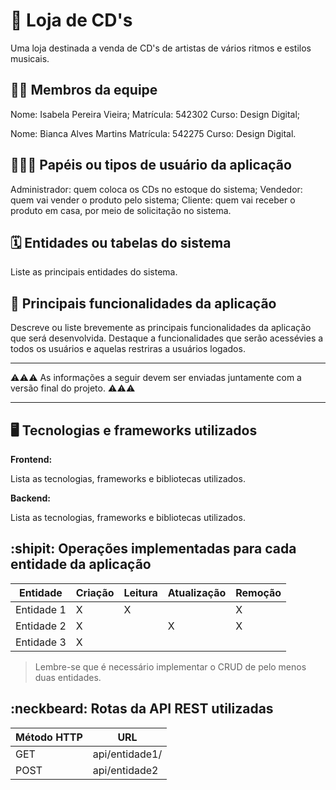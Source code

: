 # :checkered_flag: Loja de CD's

Uma loja destinada a venda de CD's de artistas de vários ritmos e estilos musicais.

## :technologist: Membros da equipe

Nome: Isabela Pereira Vieira;
Matrícula: 542302
Curso: Design Digital;

Nome: Bianca Alves Martins
Matrícula: 542275
Curso: Design Digital.

## :people_holding_hands: Papéis ou tipos de usuário da aplicação

Administrador: quem coloca os CDs no estoque do sistema;
Vendedor: quem vai vender o produto pelo sistema;
Cliente: quem vai receber o produto em casa, por meio de solicitação no sistema.

## :spiral_calendar: Entidades ou tabelas do sistema

Liste as principais entidades do sistema.

## :triangular_flag_on_post:	 Principais funcionalidades da aplicação

Descreve ou liste brevemente as principais funcionalidades da aplicação que será desenvolvida. Destaque a funcionalidades que serão acessévies a todos os usuários e aquelas restriras a usuários logados.


----

:warning::warning::warning: As informações a seguir devem ser enviadas juntamente com a versão final do projeto. :warning::warning::warning:


----

## :desktop_computer: Tecnologias e frameworks utilizados

**Frontend:**

Lista as tecnologias, frameworks e bibliotecas utilizados.

**Backend:**

Lista as tecnologias, frameworks e bibliotecas utilizados.


## :shipit: Operações implementadas para cada entidade da aplicação


| Entidade| Criação | Leitura | Atualização | Remoção |
| --- | --- | --- | --- | --- |
| Entidade 1 | X |  X  |  | X |
| Entidade 2 | X |    |  X | X |
| Entidade 3 | X |    |  |  |

> Lembre-se que é necessário implementar o CRUD de pelo menos duas entidades.

## :neckbeard: Rotas da API REST utilizadas

| Método HTTP | URL |
| --- | --- |
| GET | api/entidade1/|
| POST | api/entidade2 |
